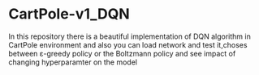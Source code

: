 # CartPole-v1_DQN
In this repository there is a beautiful implementation of DQN algorithm in CartPole environment 
and also you can load network and test it,choses between  ε-greedy policy or the Boltzmann policy and see impact of changing hyperparamter on the model
